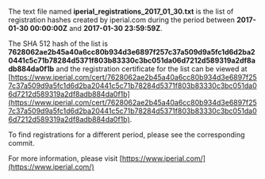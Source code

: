 The text file named **iperial_registrations_2017_01_30.txt** is the list of registration hashes created by iperial.com during the period between **2017-01-30 00:00:00Z** and **2017-01-30 23:59:59Z**.

The SHA 512 hash of the list is **7628062ae2b45a40a6cc80b934d3e6897f257c37a509d9a5fc1d6d2ba20441c5c71b78284d5371f803b83330c3bc051da06d7212d589319a2df8adb884da0f1b** and the registration certificate for the list can be viewed at [https://www.iperial.com/cert/7628062ae2b45a40a6cc80b934d3e6897f257c37a509d9a5fc1d6d2ba20441c5c71b78284d5371f803b83330c3bc051da06d7212d589319a2df8adb884da0f1b](https://www.iperial.com/cert/7628062ae2b45a40a6cc80b934d3e6897f257c37a509d9a5fc1d6d2ba20441c5c71b78284d5371f803b83330c3bc051da06d7212d589319a2df8adb884da0f1b).

To find registrations for a different period, please see the corresponding commit.

For more information, please visit [https://www.iperial.com/](https://www.iperial.com/)

